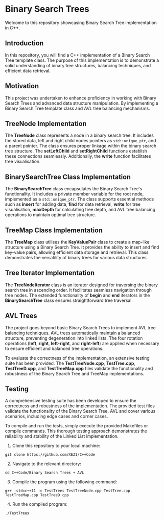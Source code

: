 # Binary Search Trees

Welcome to this repository showcasing Binary Search Tree implementation in C++. 

## Introduction

In this repository, you will find a C++ implementation of a Binary Search Tree template class. The purpose of this implementation is to demonstrate a solid understanding of binary tree structures, balancing techniques, and efficient data retrieval.

## Motivation

This project was undertaken to enhance proficiency in working with Binary Search Trees and advanced data structure manipulation. By implementing a Binary Search Tree template class and AVL tree balancing mechanisms.

## TreeNode Implementation

The **TreeNode** class represents a node in a binary search tree. It includes the stored data, left and right child nodes pointers as `std::unique_ptr`, and a parent pointer. The class ensures proper linkage within the binary search tree structure. The **setLeftChild** and **setRightChild** functions establish these connections seamlessly. Additionally, the **write** function facilitates tree visualisation.

## BinarySearchTree Class Implementation

The **BinarySearchTree** class encapsulates the Binary Search Tree's functionality. It includes a private member variable for the root node, implemented as a `std::unique_ptr`. The class supports essential methods such as **insert** for adding data, **find** for data retrieval, **write** for tree visualisation, **maxDepth** for calculating tree depth, and AVL tree balancing operations to maintain optimal tree structure.

## TreeMap Class Implementation

The **TreeMap** class utilises the **KeyValuePair** class to create a map-like structure using a Binary Search Tree. It provides the ability to insert and find key-value pairs, allowing efficient data storage and retrieval. This class demonstrates the versatility of binary trees for various data structures.

## Tree Iterator Implementation

The **TreeNodeIterator** class is an iterator designed for traversing the binary search tree in ascending order. It facilitates seamless navigation through tree nodes. The extended functionality of **begin** and **end** iterators in the **BinarySearchTree** class ensures straightforward tree traversal.

## AVL Trees

The project goes beyond basic Binary Search Trees to implement AVL tree balancing techniques. AVL trees automatically maintain a balanced structure, preventing degeneration into linked lists. The four rotation operations (**left**, **right**, **left-right**, and **right-left**) are applied when necessary to ensure efficient and balanced tree operations.

To evaluate the correctness of the implementation, an extensive testing suite has been provided. The **TestTreeNode.cpp**, **TestTree.cpp**, **TestTreeD.cpp**, and **TestTreeMap.cpp** files validate the functionality and robustness of the Binary Search Tree and TreeMap implementations.

## Testing

A comprehensive testing suite has been developed to ensure the correctness and robustness of the implementation. The provided test files validate the functionality of the Binary Search Tree, AVL and cover various scenarios, including edge cases and corner cases.

To compile and run the tests, simply execute the provided Makefiles or compile commands. This thorough testing approach demonstrates the reliability and stability of the Linked List implementation.

1. Clone this repository to your local machine:
```
git clone https://github.com/XEZ1/C++Code
```
2. Navigate to the relevant directory:
```
cd C++Code/Binary Search Trees + AVL
```
3. Compile the program using the following command:
```
g++ -std=c++11 -o TestTrees TestTreeNode.cpp TestTree.cpp TestTreeMap.cpp TestTreeD.cpp
```
4. Run the compiled program:
```
./TestTrees
```
